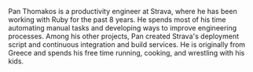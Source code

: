 Pan Thomakos is a productivity engineer at Strava, where he has been working with Ruby for the past 8 years. He spends most of his time automating manual tasks and developing ways to improve engineering processes. Among his other projects, Pan created Strava's deployment script and continuous integration and build services. He is originally from Greece and spends his free time running, cooking, and wrestling with his kids.
